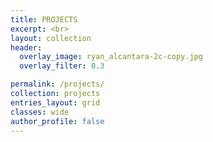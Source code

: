 ```yaml
---
title: PROJECTS
excerpt: <br>
layout: collection
header:
  overlay_image: ryan_alcantara-2c-copy.jpg
  overlay_filter: 0.3

permalink: /projects/
collection: projects
entries_layout: grid
classes: wide
author_profile: false
---
```


